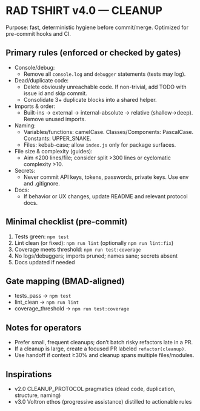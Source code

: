 # RAD TSHIRT v4.0 — CLEANUP

Purpose: fast, deterministic hygiene before commit/merge. Optimized for pre-commit hooks and CI.

## Primary rules (enforced or checked by gates)
- Console/debug:
	- Remove all `console.log` and `debugger` statements (tests may log).
- Dead/duplicate code:
	- Delete obviously unreachable code. If non-trivial, add TODO with issue id and skip commit.
	- Consolidate 3+ duplicate blocks into a shared helper.
- Imports & order:
	- Built-ins → external → internal-absolute → relative (shallow→deep). Remove unused imports.
- Naming:
	- Variables/functions: camelCase. Classes/Components: PascalCase. Constants: UPPER_SNAKE.
	- Files: kebab-case; allow `index.js` only for package surfaces.
- File size & complexity (guides):
	- Aim ≤200 lines/file; consider split >300 lines or cyclomatic complexity >10.
- Secrets:
	- Never commit API keys, tokens, passwords, private keys. Use env and .gitignore.
- Docs:
	- If behavior or UX changes, update README and relevant protocol docs.

## Minimal checklist (pre-commit)
1) Tests green: `npm test`
2) Lint clean (or fixed): `npm run lint` (optionally `npm run lint:fix`)
3) Coverage meets threshold: `npm run test:coverage`
4) No logs/debuggers; imports pruned; names sane; secrets absent
5) Docs updated if needed

## Gate mapping (BMAD-aligned)
- tests_pass → `npm test`
- lint_clean → `npm run lint`
- coverage_threshold → `npm run test:coverage`

## Notes for operators
- Prefer small, frequent cleanups; don’t batch risky refactors late in a PR.
- If a cleanup is large, create a focused PR labeled `refactor(cleanup)`.
- Use handoff if context ≥30% and cleanup spans multiple files/modules.

## Inspirations
- v2.0 CLEANUP_PROTOCOL pragmatics (dead code, duplication, structure, naming)
- v3.0 Voltron ethos (progressive assistance) distilled to actionable rules
